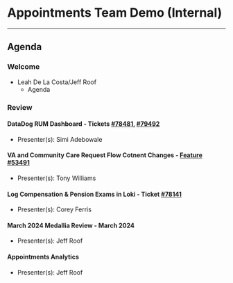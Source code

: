 # Appointments Team Demo (Internal) 

---

## Agenda

### Welcome

- Leah De La Costa/Jeff Roof 
  - Agenda

### Review 

#### DataDog RUM Dashboard - Tickets [#78481](https://app.zenhub.com/workspaces/appointments-team-603fdef281af6500110a1691/issues/gh/department-of-veterans-affairs/va.gov-team/78481), [#79492](https://app.zenhub.com/workspaces/appointments-team-603fdef281af6500110a1691/issues/gh/department-of-veterans-affairs/va.gov-team/79492)
  - Presenter(s): Simi Adebowale

#### VA and Community Care Request Flow Cotnent Changes - [Feature #53491](https://app.zenhub.com/workspaces/appointments-team-603fdef281af6500110a1691/issues/gh/department-of-veterans-affairs/va.gov-team/53491)
  - Presenter(s): Tony Williams

#### Log Compensation & Pension Exams in Loki - Ticket [#78141](https://app.zenhub.com/workspaces/appointments-team-603fdef281af6500110a1691/issues/gh/department-of-veterans-affairs/va.gov-team/78141)
  - Presenter(s): Corey Ferris 

#### March 2024 Medallia Review - March 2024
  - Presenter(s): Jeff Roof 

#### Appointments Analytics 
  - Presenter(s): Jeff Roof 
